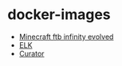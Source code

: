 # docker-images

* [Minecraft ftb infinity evolved](https://github.com/rovingeye/docker-images/tree/master/minecraft-ftb-infinity-evolved)
* [ELK](https://github.com/rovingeye/docker-images/tree/master/elk)
* [Curator](https://github.com/rovingeye/docker-images/tree/master/curator)